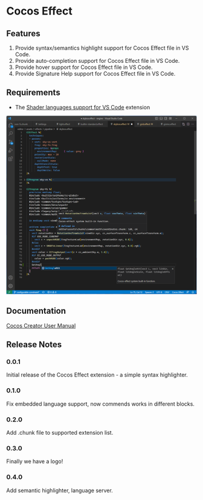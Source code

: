# Cocos Effect

## Features

1. Provide syntax/semantics highlight support for Cocos Effect file in VS Code.
2. Provide auto-completion support for Cocos Effect file in VS Code.
3. Provide hover support for Cocos Effect file in VS Code.
4. Provide Signature Help support for Cocos Effect file in VS Code.

## Requirements

- The [Shader languages support for VS Code](https://marketplace.visualstudio.com/items?itemName=slevesque.shader) extension

![Cocos Effect](./images/code.png)

## Documentation

[Cocos Creator User Manual](https://docs.cocos.com/creator/manual/)

## Release Notes

### 0.0.1

Initial release of the Cocos Effect extension - a simple syntax highlighter.

### 0.1.0

Fix embedded language support, now commends works in different blocks.

### 0.2.0

Add .chunk file to supported extension list.

### 0.3.0

Finally we have a logo!

### 0.4.0

Add semantic highlighter, language server.